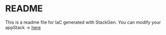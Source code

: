 # README
This is a readme file for IaC generated with StackGen.
You can modify your appStack -> [here](http://main.dev.stackgen.com/appstacks/399640dc-b0e4-4045-a7f8-67ead0aaf766)
